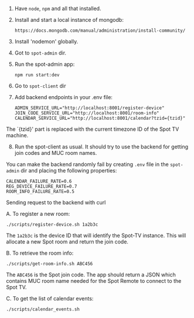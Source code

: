 1. Have `node`, `npm` and all that installed.
2. Install and start a local instance of mongodb:

    `https://docs.mongodb.com/manual/administration/install-community/`

3. Install 'nodemon' globally.

4. Got to `spot-admin` dir.

5. Run the spot-admin app:

    `npm run start:dev` 

6. Go to `spot-client` dir

7. Add backend endpoints in your .env file:

    ```
    ADMIN_SERVICE_URL="http://localhost:8001/register-device"
    JOIN_CODE_SERVICE_URL="http://localhost:8001/room-info"
    CALENDAR_SERVICE_URL="http://localhost:8001/calendar?tzid={tzid}"
    ```
 The `{tzid}' part is replaced with the current timezone ID of the Spot TV machine.

8. Run the spot-client as usual. It should try to use the backend for getting join codes and MUC room names.

You can make the backend randomly fail by creating `.env` file in the `spot-admin` dir and placing the following
properties:

```
CALENDAR_FAILURE_RATE=0.6
REG_DEVICE_FAILURE_RATE=0.7
ROOM_INFO_FAILURE_RATE=0.5
```

Sending request to the backend with curl

A. To register a new room:

`./scripts/register-device.sh 1a2b3c`

The `1a2b3c` is the device ID that will identify the Spot-TV instance. This will allocate a new Spot room and return
the join code.

B. To retrieve the room info:

`./scripts/get-room-info.sh ABC456`

The `ABC456` is the Spot join code. The app should return a JSON which contains MUC room name needed for the Spot Remote
to connect to the Spot TV.

C. To get the list of calendar events:

`./scripts/calendar_events.sh`
